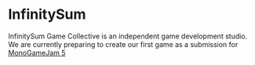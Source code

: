 # InfinitySum
InfinitySum Game Collective is an independent game development studio.
We are currently preparing to create our first game as a submission for [MonoGameJam 5](https://itch.io/jam/monogamejam5)
